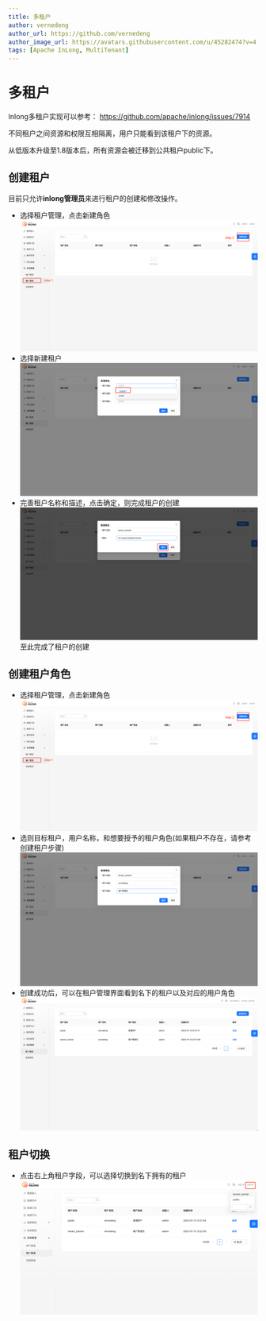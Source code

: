 ```yaml
---
title: 多租户
author: vernedeng
author_url: https://github.com/vernedeng
author_image_url: https://avatars.githubusercontent.com/u/45282474?v=4
tags: [Apache InLong, MultiTenant]
---
```

# 多租户

Inlong多租户实现可以参考：
https://github.com/apache/inlong/issues/7914

不同租户之间资源和权限互相隔离，用户只能看到该租户下的资源。

从低版本升级至1.8版本后，所有资源会被迁移到公共租户public下。


## 创建租户
目前只允许**inlong管理员**来进行租户的创建和修改操作。

- 选择租户管理，点击新建角色
![img.png](img/create_tenant_1.png)
- 选择新建租户
![img_1.png](img/create_tenant_2.png)
- 完善租户名称和描述，点击确定，则完成租户的创建
![img.png](img/create_tenant_3.png)
至此完成了租户的创建

## 创建租户角色

- 选择租户管理，点击新建角色
![img.png](img/create_tenant_1.png)
- 选则目标租户，用户名称，和想要授予的租户角色(如果租户不存在，请参考创建租户步骤)
![img.png](img/create_tenant_role_1.png)
- 创建成功后，可以在租户管理界面看到名下的租户以及对应的用户角色
![img.png](img/create_tenant_role_2.png)


## 租户切换
- 点击右上角租户字段，可以选择切换到名下拥有的租户
![img.png](img/create_tenant_role_3.png)


